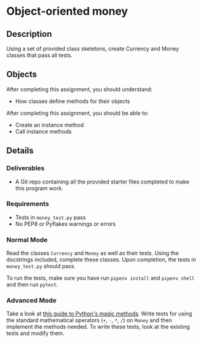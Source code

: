 # Object-oriented money

## Description

Using a set of provided class skeletons, create Currency and Money classes that pass all tests.

## Objects

After completing this assignment, you should understand:

- How classes define methods for their objects

After completing this assignment, you should be able to:

- Create an instance method
- Call instance methods

## Details

### Deliverables

- A Git repo containing all the provided starter files completed to make this program work.

### Requirements

- Tests in `money_test.py` pass
- No PEP8 or Pyflakes warnings or errors

### Normal Mode

Read the classes `Currency` and `Money` as well as their tests. Using the docstrings included, complete these classes. Upon completion, the tests in `money_test.py` should pass.

To run the tests, make sure you have run `pipenv install` and `pipenv shell` and then run `pytest`.

### Advanced Mode

Take a look at [this guide to Python's magic methods](https://rszalski.github.io/magicmethods/). Write tests for using the standard mathematical operators (`+`, `-`, `*`, `/`) on `Money` and then implement the methods needed. To write these tests, look at the existing tests and modify them.


